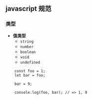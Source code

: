## javascript 规范

### 类型
* __值类型__
  * `string`
  * `number`
  * `boolean`
  * `void`
  * `undefined`
  
```
    const foo = 1;
    let bar = foo;

    bar = 9;

    console.log(foo, bar); // => 1, 9
```
